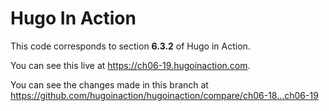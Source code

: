 Hugo In Action
===============

This code corresponds to section **6.3.2** of Hugo in Action.

You can see this live at https://ch06-19.hugoinaction.com.

You can see the changes made in this branch at https://github.com/hugoinaction/hugoinaction/compare/ch06-18...ch06-19

